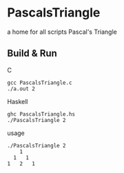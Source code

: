 # PascalsTriangle
a home for all scripts Pascal's Triangle

## Build & Run

C
```
gcc PascalsTriangle.c
./a.out 2
```

Haskell
```
ghc PascalsTriangle.hs
./PascalsTriangle 2
```

usage
```
./PascalsTriangle 2
    1
  1   1
1   2   1
```
